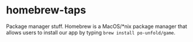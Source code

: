 # homebrew-taps

Package manager stuff. Homebrew is a MacOS/\*nix package manager that allows users to install our app by typing `brew install po-unfold/game`.
